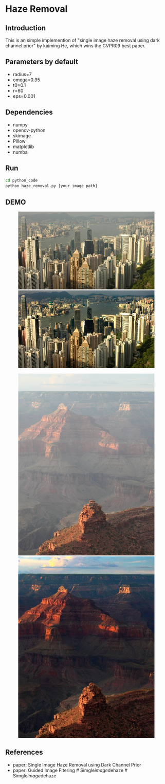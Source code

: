 # Haze Removal

## Introduction

This is an simple implemention of "single image haze removal using dark channel prior" by kaiming He, which wins the CVPR09 best paper.

## Parameters by default
- radius=7
- omega=0.95
- t0=0.1
- r=60
- eps=0.001

## Dependencies

- numpy
- opencv-python
- skimage
- Pillow
- matplotlib
- numba

## Run

```bash
cd python_code
python haze_removal.py [your image path]
```


## DEMO

<figure class="half">
    <img src="demo/hongkong.bmp">
    <img src="demo/hongkong_rev.jpg">
</figure>

<figure class="half">
    <img src="demo/canyon2.bmp">
    <img src="demo/canyon2_rev.jpg">
</figure>


## References

- paper: Single Image Haze Removal using Dark Channel Prior
- paper: Guided Image Fltering
#   S i m g l e _ i m a g e _ d e h a z e 
 
 #   S i m g l e _ i m a g e _ d e h a z e 
 
 